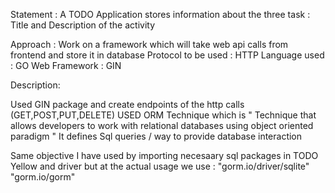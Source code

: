 Statement : A TODO Application stores information about the three task : Title and Description of the activity

Approach : Work on a framework which will take web api calls from frontend and store it in database
           Protocol to be used : HTTP
           Language used : GO
           Web Framework : GIN

Description:

Used GIN package and create endpoints of the http calls (GET,POST,PUT,DELETE)
USED ORM Technique which is " Technique that allows developers to work with relational databases
using object oriented paradigm "
It defines Sql queries / way to provide database interaction

Same objective I have used by importing necesaary sql packages in TODO Yellow and driver but at the actual usage we use :
"gorm.io/driver/sqlite"
"gorm.io/gorm"

